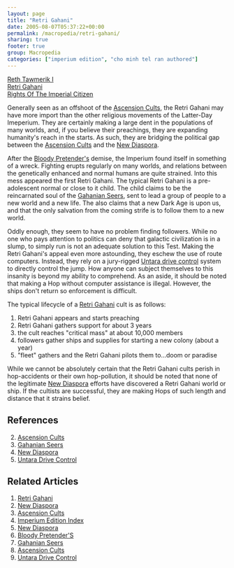 ```yaml
---
layout: page
title: "Retri Gahani"
date: 2005-08-07T05:37:22+00:00
permalink: /macropedia/retri-gahani/
sharing: true
footer: true
group: Macropedia
categories: ["imperium edition", "cho minh tel ran authored"]
---
```


<div class='row'>
	<div class='col-md-4'><a href='/macropedia/reth-tawmerik-i'>Reth Tawmerik I</a></div>
	<div class='col-md-4'><a href='/macropedia/retri-gahani'>Retri Gahani</a></div>
	<div class='col-md-4'><a href='/macropedia/rights-of-the-imperial-citizen'>Rights Of The Imperial Citizen</a></div>
</div>


Generally seen as an offshoot of the [Ascension Cults](/macropedia/ascension-cults), the Retri Gahani may have more import than the other religious movements of the Latter-Day Imeperium. They are certainly making a large dent in the populations of many worlds, and, if you believe their preachings, they are expanding humanity's reach in the starts. As such, they are bridging the political gap between the [Ascension Cults](/macropedia/ascension-cults) and the [New Diaspora](/macropedia/new-diaspora).

After the [Bloody Pretender's](/macropediafemaron-felard) demise, the Imperium found itself in something of a wreck. Fighting erupts regularly on many worlds, and relations between the genetically enhanced and normal humans are quite strained. Into this mess appeared the first Retri Gahani. The typical Retri Gahani is a pre-adolescent normal or close to it child. The child claims to be the reincarnated soul of the [Gahanian Seers](/macropedia/gahanian-seers), sent to lead a group of people to a new world and a new life. The also claims that a new Dark Age is upon us, and that the only salvation from the coming strife is to follow them to a new world.

Oddly enough, they seem to have no problem finding followers. While no one who pays attention to politics can deny that galactic civilization is in a slump, to simply run is not an adequate solution to this Test. Making the Retri Gahani's appeal even more astounding, they eschew the use of route computers. Instead, they rely on a jury-rigged [Untara drive control](/macropedia/untara-drive-control) system to directly control the jump. How anyone can subject themselves to this insanity is beyond my ability to comprehend. As an aside, it should be noted that making a Hop without computer assistance is illegal. However, the ships don't return so enforcement is difficult.

The typical lifecycle of a [Retri Gahani](/macropedia/retri-gahani) cult is as follows:
1. Retri Gahani appears and starts preaching
1. Retri Gahani gathers support for about 3 years
1. the cult reaches "critical mass" at about 10,000 members
1. followers gather ships and supplies for starting a new colony (about a year)
1. "fleet" gathers and the Retri Gahani pilots them to...doom or paradise

While we cannot be absolutely certain that the Retri Gahani cults perish in hop-accidents or their own hop-pollution, it should be noted that none of the legitimate [New Diaspora](/macropedia/new-diaspora) efforts have discovered a Retri Gahani world or ship. If the cultists are successful, they are making Hops of such length and distance that it strains belief.

## References
2. [Ascension Cults](/macropedia/ascension-cults)
2. [Gahanian Seers](/macropedia/gahanian-seers)
2. [New Diaspora](/macropedia/new-diaspora)
2. [Untara Drive Control](/macropedia/untara-drive-control)

## Related Articles

1. [Retri Gahani](/macropedia/retri-gahani)
2. [New Diaspora](/macropedia/new-diaspora)
3. [Ascension Cults](/macropedia/ascension-cults)
4. [Imperium Edition Index](/macropedia/imperium-edition-index)
5. [New Diaspora](/macropedia/new-diaspora)
6. [Bloody Pretender'S](/macropediafemaron-felard)
7. [Gahanian Seers](/macropedia/gahanian-seers)
8. [Ascension Cults](/macropedia/ascension-cults)
9. [Untara Drive Control](/macropedia/untara-drive-control)



 
